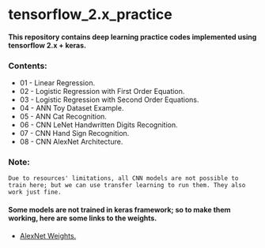 # tensorflow_2.x_practice

#### This repository contains deep learning practice codes implemented using tensorflow 2.x + keras.

### Contents:

- 01 - Linear Regression.
- 02 - Logistic Regression with First Order Equation.
- 03 - Logistic Regression with Second Order Equations.
- 04 - ANN Toy Dataset Example.
- 05 - ANN Cat Recognition.
- 06 - CNN LeNet Handwritten Digits Recognition.
- 07 - CNN Hand Sign Recognition.
- 08 - CNN AlexNet Architecture.

### Note:

    Due to resources' limitations, all CNN models are not possible to train here; but we can use transfer learning to run them. They also work just fine.

#### Some models are not trained in keras framework; so to make them working, here are some links to the weights.

- <a href="http://files.heuritech.com/weights/alexnet_weights.h5">AlexNet Weights.</a>
